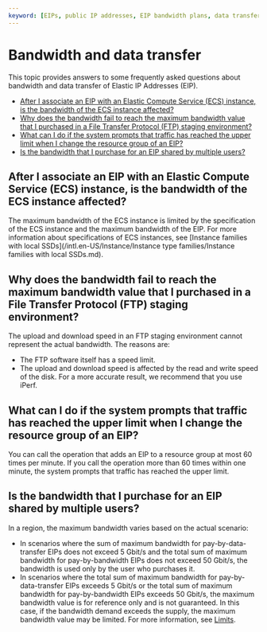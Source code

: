 ```yaml
---
keyword: [EIPs, public IP addresses, EIP bandwidth plans, data transfer plans]
---
```


# Bandwidth and data transfer

This topic provides answers to some frequently asked questions about bandwidth and data transfer of Elastic IP Addresses \(EIP\).

-   [After I associate an EIP with an Elastic Compute Service \(ECS\) instance, is the bandwidth of the ECS instance affected?](#section_svg_4cp_wxa)
-   [Why does the bandwidth fail to reach the maximum bandwidth value that I purchased in a File Transfer Protocol \(FTP\) staging environment?](#section_lxh_kvk_y93)
-   [What can I do if the system prompts that traffic has reached the upper limit when I change the resource group of an EIP?](#section_39j_bpz_qm9)
-   [Is the bandwidth that I purchase for an EIP shared by multiple users?](#section_1os_v0b_6sw)

## After I associate an EIP with an Elastic Compute Service \(ECS\) instance, is the bandwidth of the ECS instance affected?

The maximum bandwidth of the ECS instance is limited by the specification of the ECS instance and the maximum bandwidth of the EIP. For more information about specifications of ECS instances, see [Instance families with local SSDs](/intl.en-US/Instance/Instance type families/Instance families with local SSDs.md).

## Why does the bandwidth fail to reach the maximum bandwidth value that I purchased in a File Transfer Protocol \(FTP\) staging environment?

The upload and download speed in an FTP staging environment cannot represent the actual bandwidth. The reasons are:

-   The FTP software itself has a speed limit.
-   The upload and download speed is affected by the read and write speed of the disk. For a more accurate result, we recommend that you use iPerf.

## What can I do if the system prompts that traffic has reached the upper limit when I change the resource group of an EIP?

You can call the operation that adds an EIP to a resource group at most 60 times per minute. If you call the operation more than 60 times within one minute, the system prompts that traffic has reached the upper limit.

## Is the bandwidth that I purchase for an EIP shared by multiple users?

In a region, the maximum bandwidth varies based on the actual scenario:

-   In scenarios where the sum of maximum bandwidth for pay-by-data-transfer EIPs does not exceed 5 Gbit/s and the total sum of maximum bandwidth for pay-by-bandwidth EIPs does not exceed 50 Gbit/s, the bandwidth is used only by the user who purchases it.
-   In scenarios where the total sum of maximum bandwidth for pay-by-data-transfer EIPs exceeds 5 Gbit/s or the total sum of maximum bandwidth for pay-by-bandwidth EIPs exceeds 50 Gbit/s, the maximum bandwidth value is for reference only and is not guaranteed. In this case, if the bandwidth demand exceeds the supply, the maximum bandwidth value may be limited. For more information, see [Limits](/intl.en-US/.md).


